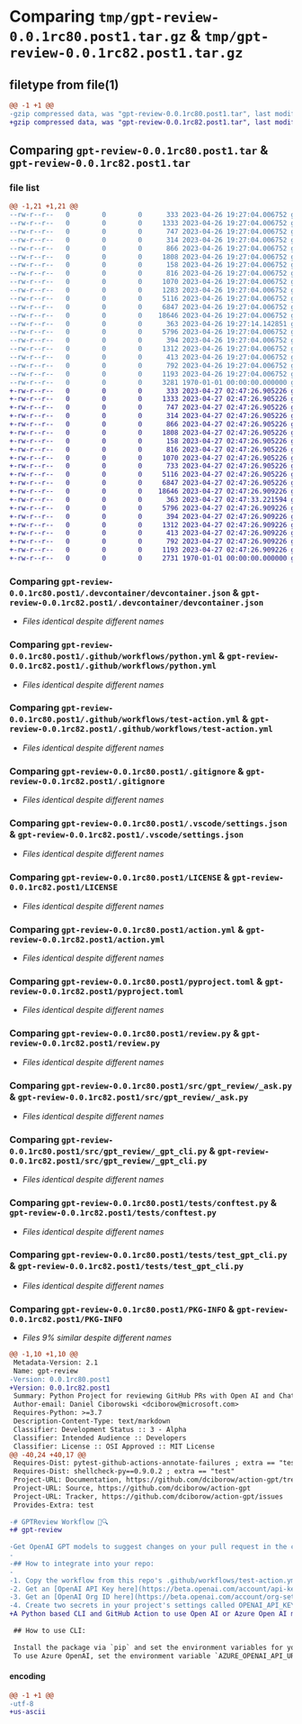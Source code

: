 # Comparing `tmp/gpt-review-0.0.1rc80.post1.tar.gz` & `tmp/gpt-review-0.0.1rc82.post1.tar.gz`

## filetype from file(1)

```diff
@@ -1 +1 @@
-gzip compressed data, was "gpt-review-0.0.1rc80.post1.tar", last modified: Wed Apr 26 19:27:14 2023, max compression
+gzip compressed data, was "gpt-review-0.0.1rc82.post1.tar", last modified: Thu Apr 27 02:47:33 2023, max compression
```

## Comparing `gpt-review-0.0.1rc80.post1.tar` & `gpt-review-0.0.1rc82.post1.tar`

### file list

```diff
@@ -1,21 +1,21 @@
--rw-r--r--   0        0        0      333 2023-04-26 19:27:04.006752 gpt-review-0.0.1rc80.post1/.devcontainer/Dockerfile
--rw-r--r--   0        0        0     1333 2023-04-26 19:27:04.006752 gpt-review-0.0.1rc80.post1/.devcontainer/devcontainer.json
--rw-r--r--   0        0        0      747 2023-04-26 19:27:04.006752 gpt-review-0.0.1rc80.post1/.github/workflows/python.yml
--rw-r--r--   0        0        0      314 2023-04-26 19:27:04.006752 gpt-review-0.0.1rc80.post1/.github/workflows/semantic-pr-check.yml
--rw-r--r--   0        0        0      866 2023-04-26 19:27:04.006752 gpt-review-0.0.1rc80.post1/.github/workflows/test-action.yml
--rw-r--r--   0        0        0     1808 2023-04-26 19:27:04.006752 gpt-review-0.0.1rc80.post1/.gitignore
--rw-r--r--   0        0        0      158 2023-04-26 19:27:04.006752 gpt-review-0.0.1rc80.post1/.pypirc
--rw-r--r--   0        0        0      816 2023-04-26 19:27:04.006752 gpt-review-0.0.1rc80.post1/.vscode/settings.json
--rw-r--r--   0        0        0     1070 2023-04-26 19:27:04.006752 gpt-review-0.0.1rc80.post1/LICENSE
--rw-r--r--   0        0        0     1283 2023-04-26 19:27:04.006752 gpt-review-0.0.1rc80.post1/README.md
--rw-r--r--   0        0        0     5116 2023-04-26 19:27:04.006752 gpt-review-0.0.1rc80.post1/action.yml
--rw-r--r--   0        0        0     6847 2023-04-26 19:27:04.006752 gpt-review-0.0.1rc80.post1/pyproject.toml
--rw-r--r--   0        0        0    18646 2023-04-26 19:27:04.006752 gpt-review-0.0.1rc80.post1/review.py
--rw-r--r--   0        0        0      363 2023-04-26 19:27:14.142851 gpt-review-0.0.1rc80.post1/src/gpt_review/__init__.py
--rw-r--r--   0        0        0     5796 2023-04-26 19:27:04.006752 gpt-review-0.0.1rc80.post1/src/gpt_review/_ask.py
--rw-r--r--   0        0        0      394 2023-04-26 19:27:04.006752 gpt-review-0.0.1rc80.post1/src/gpt_review/_command.py
--rw-r--r--   0        0        0     1312 2023-04-26 19:27:04.006752 gpt-review-0.0.1rc80.post1/src/gpt_review/_gpt_cli.py
--rw-r--r--   0        0        0      413 2023-04-26 19:27:04.006752 gpt-review-0.0.1rc80.post1/src/gpt_review/main.py
--rw-r--r--   0        0        0      792 2023-04-26 19:27:04.006752 gpt-review-0.0.1rc80.post1/tests/conftest.py
--rw-r--r--   0        0        0     1193 2023-04-26 19:27:04.006752 gpt-review-0.0.1rc80.post1/tests/test_gpt_cli.py
--rw-r--r--   0        0        0     3281 1970-01-01 00:00:00.000000 gpt-review-0.0.1rc80.post1/PKG-INFO
+-rw-r--r--   0        0        0      333 2023-04-27 02:47:26.905226 gpt-review-0.0.1rc82.post1/.devcontainer/Dockerfile
+-rw-r--r--   0        0        0     1333 2023-04-27 02:47:26.905226 gpt-review-0.0.1rc82.post1/.devcontainer/devcontainer.json
+-rw-r--r--   0        0        0      747 2023-04-27 02:47:26.905226 gpt-review-0.0.1rc82.post1/.github/workflows/python.yml
+-rw-r--r--   0        0        0      314 2023-04-27 02:47:26.905226 gpt-review-0.0.1rc82.post1/.github/workflows/semantic-pr-check.yml
+-rw-r--r--   0        0        0      866 2023-04-27 02:47:26.905226 gpt-review-0.0.1rc82.post1/.github/workflows/test-action.yml
+-rw-r--r--   0        0        0     1808 2023-04-27 02:47:26.905226 gpt-review-0.0.1rc82.post1/.gitignore
+-rw-r--r--   0        0        0      158 2023-04-27 02:47:26.905226 gpt-review-0.0.1rc82.post1/.pypirc
+-rw-r--r--   0        0        0      816 2023-04-27 02:47:26.905226 gpt-review-0.0.1rc82.post1/.vscode/settings.json
+-rw-r--r--   0        0        0     1070 2023-04-27 02:47:26.905226 gpt-review-0.0.1rc82.post1/LICENSE
+-rw-r--r--   0        0        0      733 2023-04-27 02:47:26.905226 gpt-review-0.0.1rc82.post1/README.md
+-rw-r--r--   0        0        0     5116 2023-04-27 02:47:26.905226 gpt-review-0.0.1rc82.post1/action.yml
+-rw-r--r--   0        0        0     6847 2023-04-27 02:47:26.905226 gpt-review-0.0.1rc82.post1/pyproject.toml
+-rw-r--r--   0        0        0    18646 2023-04-27 02:47:26.909226 gpt-review-0.0.1rc82.post1/review.py
+-rw-r--r--   0        0        0      363 2023-04-27 02:47:33.221594 gpt-review-0.0.1rc82.post1/src/gpt_review/__init__.py
+-rw-r--r--   0        0        0     5796 2023-04-27 02:47:26.909226 gpt-review-0.0.1rc82.post1/src/gpt_review/_ask.py
+-rw-r--r--   0        0        0      394 2023-04-27 02:47:26.909226 gpt-review-0.0.1rc82.post1/src/gpt_review/_command.py
+-rw-r--r--   0        0        0     1312 2023-04-27 02:47:26.909226 gpt-review-0.0.1rc82.post1/src/gpt_review/_gpt_cli.py
+-rw-r--r--   0        0        0      413 2023-04-27 02:47:26.909226 gpt-review-0.0.1rc82.post1/src/gpt_review/main.py
+-rw-r--r--   0        0        0      792 2023-04-27 02:47:26.909226 gpt-review-0.0.1rc82.post1/tests/conftest.py
+-rw-r--r--   0        0        0     1193 2023-04-27 02:47:26.909226 gpt-review-0.0.1rc82.post1/tests/test_gpt_cli.py
+-rw-r--r--   0        0        0     2731 1970-01-01 00:00:00.000000 gpt-review-0.0.1rc82.post1/PKG-INFO
```

### Comparing `gpt-review-0.0.1rc80.post1/.devcontainer/devcontainer.json` & `gpt-review-0.0.1rc82.post1/.devcontainer/devcontainer.json`

 * *Files identical despite different names*

### Comparing `gpt-review-0.0.1rc80.post1/.github/workflows/python.yml` & `gpt-review-0.0.1rc82.post1/.github/workflows/python.yml`

 * *Files identical despite different names*

### Comparing `gpt-review-0.0.1rc80.post1/.github/workflows/test-action.yml` & `gpt-review-0.0.1rc82.post1/.github/workflows/test-action.yml`

 * *Files identical despite different names*

### Comparing `gpt-review-0.0.1rc80.post1/.gitignore` & `gpt-review-0.0.1rc82.post1/.gitignore`

 * *Files identical despite different names*

### Comparing `gpt-review-0.0.1rc80.post1/.vscode/settings.json` & `gpt-review-0.0.1rc82.post1/.vscode/settings.json`

 * *Files identical despite different names*

### Comparing `gpt-review-0.0.1rc80.post1/LICENSE` & `gpt-review-0.0.1rc82.post1/LICENSE`

 * *Files identical despite different names*

### Comparing `gpt-review-0.0.1rc80.post1/action.yml` & `gpt-review-0.0.1rc82.post1/action.yml`

 * *Files identical despite different names*

### Comparing `gpt-review-0.0.1rc80.post1/pyproject.toml` & `gpt-review-0.0.1rc82.post1/pyproject.toml`

 * *Files identical despite different names*

### Comparing `gpt-review-0.0.1rc80.post1/review.py` & `gpt-review-0.0.1rc82.post1/review.py`

 * *Files identical despite different names*

### Comparing `gpt-review-0.0.1rc80.post1/src/gpt_review/_ask.py` & `gpt-review-0.0.1rc82.post1/src/gpt_review/_ask.py`

 * *Files identical despite different names*

### Comparing `gpt-review-0.0.1rc80.post1/src/gpt_review/_gpt_cli.py` & `gpt-review-0.0.1rc82.post1/src/gpt_review/_gpt_cli.py`

 * *Files identical despite different names*

### Comparing `gpt-review-0.0.1rc80.post1/tests/conftest.py` & `gpt-review-0.0.1rc82.post1/tests/conftest.py`

 * *Files identical despite different names*

### Comparing `gpt-review-0.0.1rc80.post1/tests/test_gpt_cli.py` & `gpt-review-0.0.1rc82.post1/tests/test_gpt_cli.py`

 * *Files identical despite different names*

### Comparing `gpt-review-0.0.1rc80.post1/PKG-INFO` & `gpt-review-0.0.1rc82.post1/PKG-INFO`

 * *Files 9% similar despite different names*

```diff
@@ -1,10 +1,10 @@
 Metadata-Version: 2.1
 Name: gpt-review
-Version: 0.0.1rc80.post1
+Version: 0.0.1rc82.post1
 Summary: Python Project for reviewing GitHub PRs with Open AI and Chat-GPT.
 Author-email: Daniel Ciborowski <dciborow@microsoft.com>
 Requires-Python: >=3.7
 Description-Content-Type: text/markdown
 Classifier: Development Status :: 3 - Alpha
 Classifier: Intended Audience :: Developers
 Classifier: License :: OSI Approved :: MIT License
@@ -40,24 +40,17 @@
 Requires-Dist: pytest-github-actions-annotate-failures ; extra == "test"
 Requires-Dist: shellcheck-py==0.9.0.2 ; extra == "test"
 Project-URL: Documentation, https://github.com/dciborow/action-gpt/tree/main#readme
 Project-URL: Source, https://github.com/dciborow/action-gpt
 Project-URL: Tracker, https://github.com/dciborow/action-gpt/issues
 Provides-Extra: test
 
-# GPTReview Workflow 🤖🔍
+# gpt-review
 
-Get OpenAI GPT models to suggest changes on your pull request in the comments.
-
-## How to integrate into your repo:
-
-1. Copy the workflow from this repo's .github/workflows/test-action.yml into your project in the same location and modify it to suit your needs, if you'd like. Update the action pointer from "./" to "microsoft/easy-gpt@<version>"
-2. Get an [OpenAI API Key here](https://beta.openai.com/account/api-keys)
-3. Get an [OpenAI Org ID here](https://beta.openai.com/account/org-settings)
-4. Create two secrets in your project's settings called OPENAI_API_KEY for your OpenAI API Key and OPENAI_ORG_KEY for your OpenAI Organization ID..
+A Python based CLI and GitHub Action to use Open AI or Azure Open AI models to review contents of pull requests.
 
 ## How to use CLI:
 
 Install the package via `pip` and set the environment variables for your OpenAI API Key and Organization ID.
 To use Azure OpenAI, set the environment variable `AZURE_OPENAI_API_URL` and `AZURE_OPENAI_API_URL_KEY` to the URL and key for your Azure OpenAI API.
```

#### encoding

```diff
@@ -1 +1 @@
-utf-8
+us-ascii
```


